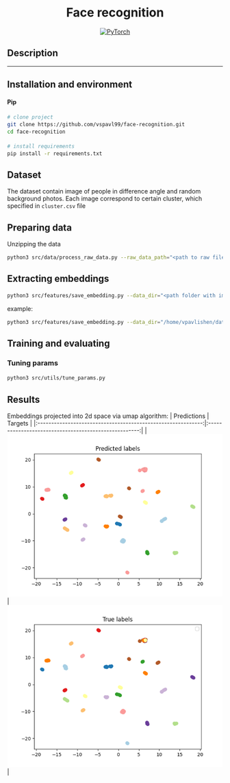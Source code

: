 <div align="center">

# Face recognition

<a href="https://pytorch.org/get-started/locally/"><img alt="PyTorch" src="https://img.shields.io/badge/PyTorch-ee4c2c?logo=pytorch&logoColor=white"></a>

</div>

## Description

______________________________________________________________________


## Installation and environment

#### Pip

```bash
# clone project
git clone https://github.com/vspavl99/face-recognition.git
cd face-recognition

# install requirements
pip install -r requirements.txt
```

## Dataset
The dataset contain image of people in difference angle and random background photos. 
Each image correspond to certain cluster, which specified in `cluster.csv` file
## Preparing data
Unzipping the data 
```bash
python3 src/data/process_raw_data.py --raw_data_path="<path to raw file.zip>"  --baked_data_dir="<destination folder>"
```

## Extracting embeddings
```bash
python3 src/features/save_embedding.py --data_dir="<path folder with images>"  --output_path="<path for result file>" 
```
example:
```bash
python3 src/features/save_embedding.py --data_dir="/home/vpavlishen/data_ssd/vpavlishen/test-task/clusters" --output_path="/home/vpavlishen/face-recognition/data/processed/test-task/embeddings.txt"
```

## Training and evaluating

### Tuning params
```bash
python3 src/utils/tune_params.py
```



## Results
Embeddings projected into 2d space via umap algorithm:
|                         Predictions                          |                        Targets                        |
|:------------------------------------------------------------:|:-----------------------------------------------------:|
| ![reports/figures/predictions.png](reports/figures/predictions.png) | ![reports/figures/targets.png](reports/figures/targets.png) |